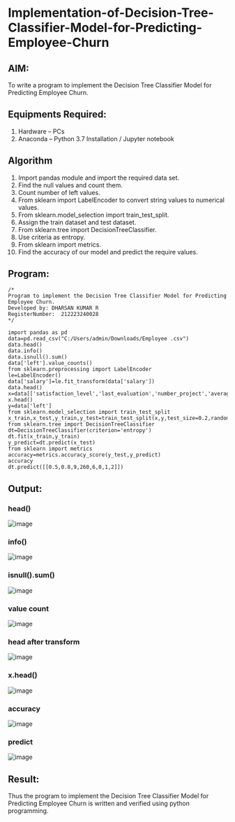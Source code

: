 # Implementation-of-Decision-Tree-Classifier-Model-for-Predicting-Employee-Churn

## AIM:
To write a program to implement the Decision Tree Classifier Model for Predicting Employee Churn.

## Equipments Required:
1. Hardware – PCs
2. Anaconda – Python 3.7 Installation / Jupyter notebook

## Algorithm
1. Import pandas module and import the required data set.
2. Find the null values and count them.
3. Count number of left values.
4. From sklearn import LabelEncoder to convert string values to numerical values.
5. From sklearn.model_selection import train_test_split.
6. Assign the train dataset and test dataset.
7. From sklearn.tree import DecisionTreeClassifier.
8. Use criteria as entropy.
9. From sklearn import metrics.
10. Find the accuracy of our model and predict the require values.

## Program:
```
/*
Program to implement the Decision Tree Classifier Model for Predicting Employee Churn.
Developed by: DHARSAN KUMAR R
RegisterNumber:  212223240028
*/
```
```
import pandas as pd
data=pd.read_csv("C:/Users/admin/Downloads/Employee .csv")
data.head()
data.info()
data.isnull().sum()
data['left'].value_counts()
from sklearn.preprocessing import LabelEncoder
le=LabelEncoder()
data['salary']=le.fit_transform(data['salary'])
data.head()
x=data[['satisfaction_level','last_evaluation','number_project','average_montly_hours','time_spend_company','Work_accident','promotion_last_5years','salary']]
x.head()
y=data['left']
from sklearn.model_selection import train_test_split
x_train,x_test,y_train,y_test=train_test_split(x,y,test_size=0.2,random_state=100)
from sklearn.tree import DecisionTreeClassifier
dt=DecisionTreeClassifier(criterion='entropy')
dt.fit(x_train,y_train)
y_predict=dt.predict(x_test)
from sklearn import metrics
accuracy=metrics.accuracy_score(y_test,y_predict)
accuracy
dt.predict([[0.5,0.8,9,260,6,0,1,2]])
``` 

## Output:
### head()
![image](https://github.com/SanjayBalaji0/Implementation-of-Decision-Tree-Classifier-Model-for-Predicting-Employee-Churn/assets/145533553/5e01e860-7b5f-4cc7-9ef7-85dc42ae12b4)
### info()
![image](https://github.com/SanjayBalaji0/Implementation-of-Decision-Tree-Classifier-Model-for-Predicting-Employee-Churn/assets/145533553/6c5cec2d-9217-4476-9b5f-b7952fdbc45a)
### isnull().sum()
![image](https://github.com/SanjayBalaji0/Implementation-of-Decision-Tree-Classifier-Model-for-Predicting-Employee-Churn/assets/145533553/06439654-7ed0-4631-846a-465bde883f6e)
### value count
![image](https://github.com/SanjayBalaji0/Implementation-of-Decision-Tree-Classifier-Model-for-Predicting-Employee-Churn/assets/145533553/3b0430a4-8b3d-4543-a7df-d61bb45af776)
### head after transform
![image](https://github.com/SanjayBalaji0/Implementation-of-Decision-Tree-Classifier-Model-for-Predicting-Employee-Churn/assets/145533553/22a2ace5-bae1-4269-aef0-ff5ea36d6e2e)
### x.head()
![image](https://github.com/SanjayBalaji0/Implementation-of-Decision-Tree-Classifier-Model-for-Predicting-Employee-Churn/assets/145533553/9db305ef-438a-4744-a2ea-e91672e2e44f)
### accuracy
![image](https://github.com/SanjayBalaji0/Implementation-of-Decision-Tree-Classifier-Model-for-Predicting-Employee-Churn/assets/145533553/c0941cd7-26be-4727-aa30-b8bd723383ab)
### predict
![image](https://github.com/SanjayBalaji0/Implementation-of-Decision-Tree-Classifier-Model-for-Predicting-Employee-Churn/assets/145533553/1d914af0-6362-4781-85f9-08b7c27559bf)



## Result:
Thus the program to implement the  Decision Tree Classifier Model for Predicting Employee Churn is written and verified using python programming.
